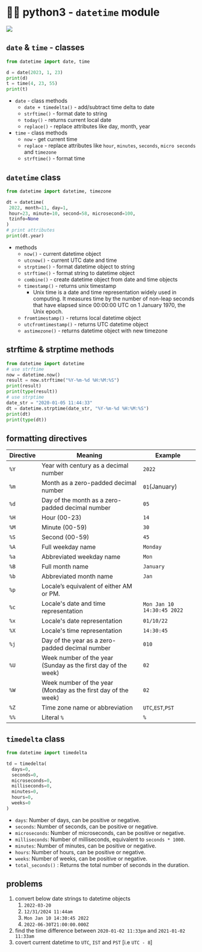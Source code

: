 # 🧑‍💻 python3 - `datetime` module

![](https://documents.lucid.app/documents/34a41359-6770-45fe-b0e4-1924ad357d21/pages/0_0?a=336&x=147&y=-142&w=705&h=463&store=1&accept=image%2F*&auth=LCA%20b76cdedd508c0beda04d8be71280904b54750facc3ef55fc22196272284d95d3-ts%3D1708148949)

## `date` & `time` - classes

```python
from datetime import date, time

d = date(2023, 1, 23)
print(d)
t = time(4, 23, 55)
print(t)
```

* `date` - class methods
  * `date + timedelta()`  - add/subtract time delta to date
  * `strftime()` - format date to string
  * `today()` - returns current local date
  * `replace()` - replace attributes like day, month, year
* `time` - class methods
  * `now` - get current time
  * `replace` - replace attributes like `hour`, `minutes`, `seconds`, `micro seconds` and `timezone`
  * `strftime()` - format time

## `datetime` class

```python
from datetime import datetime, timezone

dt = datetime(
 2022, month=11, day=1,
 hour=23, minute=10, second=58, microsecond=100,
 tzinfo=None
)
# print attributes
print(dt.year)
```

* methods
  * `now()` - current datetime object
  * `utcnow()` - current UTC date and time
  * `strptime()` - format datetime object to string
  * `strftime()` - format string to datetime object
  * `combine()` - create datetime object from date and time objects
  * `timestamp()` - returns unix timestamp
    * Unix time is a date and time representation widely used in computing. It measures time by the number of non-leap seconds that have elapsed since 00:00:00 UTC on 1 January 1970, the Unix epoch.
  * `fromtimestamp()` - returns local datetime object
  * `utcfromtimestamp()` - returns UTC datetime object
  * `astimezone()` - returns datetime object with new timezone

## strftime & strptime methods

```python
from datetime import datetime
# use strftime
now = datetime.now()
result = now.strftime("%Y-%m-%d %H:%M:%S")
print(result)
print(type(result))
# use strptime
date_str = "2020-01-05 11:44:33"
dt = datetime.strptime(date_str, "%Y-%m-%d %H:%M:%S")
print(dt)
print(type(dt))
```

## formatting directives

| Directive | Meaning                                                       | Example                      |
| --------- | ------------------------------------------------------------- | ---------------------------- |
| `%Y`    | Year with century as a decimal number                         | `2022`                     |
| `%m`    | Month as a zero-padded decimal number                         | `01`(January)              |
| `%d`    | Day of the month as a zero-padded decimal number              | `05`                       |
| `%H`    | Hour (00-23)                                                  | `14`                       |
| `%M`    | Minute (00-59)                                                | `30`                       |
| `%S`    | Second (00-59)                                                | `45`                       |
| `%A`    | Full weekday name                                             | `Monday`                   |
| `%a`    | Abbreviated weekday name                                      | `Mon`                      |
| `%B`    | Full month name                                               | `January`                  |
| `%b`    | Abbreviated month name                                        | `Jan`                      |
| `%p`    | Locale’s equivalent of either AM or PM.                      |                              |
| `%c`    | Locale's date and time representation                         | `Mon Jan 10 14:30:45 2022` |
| `%x`    | Locale's date representation                                  | `01/10/22`                 |
| `%X`    | Locale's time representation                                  | `14:30:45`                 |
| `%j`    | Day of the year as a zero-padded decimal number               | `010`                      |
| `%U`    | Week number of the year (Sunday as the first day of the week) | `02`                       |
| `%W`    | Week number of the year (Monday as the first day of the week) | `02`                       |
| `%Z`    | Time zone name or abbreviation                                | `UTC`,`EST`,`PST`      |
| `%%`    | Literal `%`                                                 | `%`                        |

## `timedelta` class

```python
from datetime import timedelta

td = timedelta(
  days=0,
  seconds=0,
  microseconds=0,
  milliseconds=0,
  minutes=0,
  hours=0,
  weeks=0
)
```

* `days`: Number of days, can be positive or negative.
* `seconds`: Number of seconds, can be positive or negative.
* `microseconds`: Number of microseconds, can be positive or negative.
* `milliseconds`: Number of milliseconds, equivalent to `seconds * 1000`.
* `minutes`: Number of minutes, can be positive or negative.
* `hours`: Number of hours, can be positive or negative.
* `weeks`: Number of weeks, can be positive or negative.
* `total_seconds()` : Returns the total number of seconds in the duration.

## problems

1. convert below date strings to datetime objects
   1. `2022-03-20`
   2. `12/31/2024 11:44am`
   3. `Mon Jan 10 14:30:45 2022`
   4. `2022-06-30T21:00:00.000Z`
2. find the time difference between  `2020-01-02 11:33pm` and `2021-01-02 11:33am`
3. covert current datetime to `UTC`, `IST` and `PST` [i.e `UTC - 8`]

